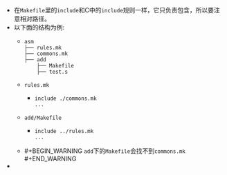 - 在`Makefile`里的`include`和C中的`include`规则一样，它只负责包含，所以要注意相对路径。
- 以下面的结构为例:
	- ```text
	  asm
	  ├── rules.mk
	  ├── commons.mk
	  ├── add
	      ├── Makefile
	      ├── test.s
	  ```
	- `rules.mk`
		- ```make
		  include ./commons.mk	
		  ...
		  ```
	- `add/Makefile`
		- ```make
		  include ../rules.mk
		  ...
		  ```
	- #+BEGIN_WARNING
	  `add`下的`Makefile`会找不到`commons.mk`
	  #+END_WARNING
-